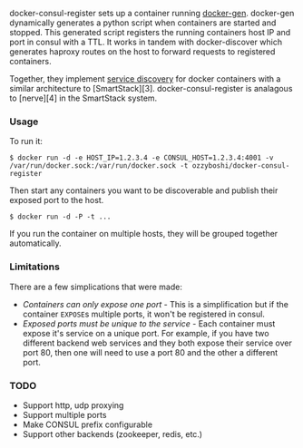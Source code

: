 docker-consul-register sets up a container running [docker-gen][1].  docker-gen dynamically generates a
python script when containers are started and stopped.  This generated script registers the running
containers host IP and port in consul with a TTL.  It works in tandem with docker-discover which
generates haproxy routes on the host to forward requests to registered containers.

Together, they implement [service discovery][2] for docker containers with a similar architecture
to [SmartStack][3]. docker-consul-register is analagous to [nerve][4] in the SmartStack system.

### Usage

To run it:

    $ docker run -d -e HOST_IP=1.2.3.4 -e CONSUL_HOST=1.2.3.4:4001 -v /var/run/docker.sock:/var/run/docker.sock -t ozzyboshi/docker-consul-register

Then start any containers you want to be discoverable and publish their exposed port to the host.

    $ docker run -d -P -t ...

If you run the container on multiple hosts, they will be grouped together automatically.

### Limitations

There are a few simplications that were made:

* *Containers can only expose one port* - This is a simplification but if the container `EXPOSE`s
multiple ports, it won't be registered in consul.
* *Exposed ports must be unique to the service* - Each container must expose it's service on a unique
port.  For example, if you have two different backend web services and they both expose their service
over port 80, then one will need to use a port 80 and the other a different port.


[1]: https://github.com/jwilder/docker-gen
[2]: http://jasonwilder.com/blog/2014/07/15/docker-service-discovery/

### TODO

* Support http, udp proxying
* Support multiple ports
* Make CONSUL prefix configurable
* Support other backends (zookeeper, redis, etc.)
